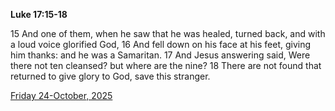 **Luke 17:15-18**

15 And one of them, when he saw that he was healed, turned back, and with a loud voice glorified God, 16 And fell down on his face at his feet, giving him thanks: and he was a Samaritan. 17 And Jesus answering said, Were there not ten cleansed? but where are the nine? 18 There are not found that returned to give glory to God, save this stranger.

[Friday 24-October, 2025](https://getbible.life/kjv/Luke/17/15-18)

